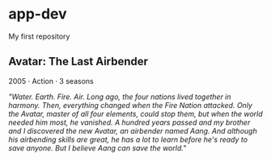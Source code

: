 # app-dev
My first repository

## Avatar: The Last Airbender

2005 ‧ Action ‧ 3 seasons

*"Water. Earth. Fire. Air. Long ago, the four nations lived together in harmony. Then, everything changed when the Fire Nation attacked. Only the Avatar, master of all four elements, could stop them, but when the world needed him most, he vanished. A hundred years passed and my brother and I discovered the new Avatar, an airbender named Aang. And although his airbending skills are great, he has a lot to learn before he's ready to save anyone. But I believe Aang can save the world."*
